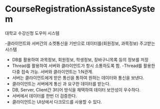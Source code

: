 # CourseRegistrationAssistanceSystem
대학교 수강신청 도우미 시스템

  
  -클라이언트와 서버간의 소켓통신을 기반으로 데이터를(회원정보, 과목정보) 주고받는 시스템
  - DB를 활용하여 과목정보, 회원정보, 학생정보, 장바구니목록 등의 정보를 저장
  - Thread를 활용하여 서버와 클라이언트가 항시 소통하도록 함.
   -Thread를 활용한 다중 접속 가능. 서버와 클라이언트는 1:N관계.
  - 서버는 클라이언트에게 받은 통신을 통하여 원하는 데이터와 통신을 보낸다. 
  - 클라이언트는 서버에게 통신 과 요구한 데이터를 받는다.
  - DB, Server, Client간 3티어 방식을 채택하여 데이터 보안성이 우수하다.
  - 서버에서 데이터를 한번 더 검증한다.
  - 클라이언트는 UI상에서 다크모드를 사용할 수 있다.
